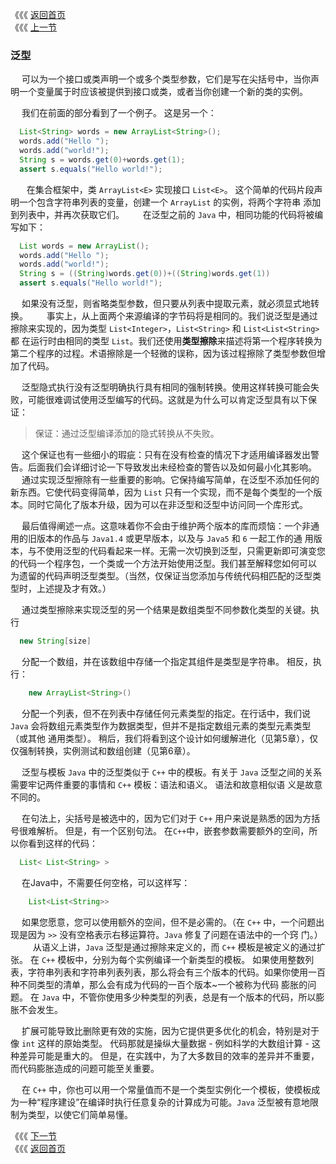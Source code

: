 《《《 [返回首页](../README.md)       <br/>
《《《 [上一节](00_Introduction.md)

### 泛型
　 可以为一个接口或类声明一个或多个类型参数，它们是写在尖括号中，当你声明一个变量属于时应该被提供到接口或类，或者当你创建一个新的类的实例。

　 我们在前面的部分看到了一个例子。 这是另一个：
  
```java
  List<String> words = new ArrayList<String>();
  words.add("Hello ");
  words.add("world!");
  String s = words.get(0)+words.get(1);
  assert s.equals("Hello world!");
```
  
　 在集合框架中，类 `ArrayList<E>` 实现接口 `List<E>`。 这个简单的代码片段声明一个包含字符串列表的变量，创建一个 `ArrayList` 的实例，将两个字符串
添加到列表中，并再次获取它们。
 
　 在泛型之前的 `Java` 中，相同功能的代码将被编写如下：
  
```java
  List words = new ArrayList();
  words.add("Hello ");
  words.add("world!");
  String s = ((String)words.get(0))+((String)words.get(1))
  assert s.equals("Hello world!");
```
　 如果没有泛型，则省略类型参数，但只要从列表中提取元素，就必须显式地转换。
  
　 事实上，从上面两个来源编译的字节码将是相同的。我们说泛型是通过擦除来实现的，因为类型 `List<Integer>`，`List<String>` 和 `List<List<String>`都
在运行时由相同的类型 `List`。我们还使用**类型擦除**来描述将第一个程序转换为第二个程序的过程。术语擦除是一个轻微的误称，因为该过程擦除了类型参数但增
加了代码。

　 泛型隐式执行没有泛型明确执行具有相同的强制转换。使用这样转换可能会失败，可能很难调试使用泛型编写的代码。这就是为什么可以肯定泛型具有以下保证：
   > 保证：通过泛型编译添加的隐式转换从不失败。
  
　 这个保证也有一些细小的瑕疵：只有在没有检查的情况下才适用编译器发出警告。后面我们会详细讨论一下导致发出未经检查的警告以及如何最小化其影响。  
　 
   通过实现泛型擦除有一些重要的影响。它保持编写简单，在泛型不添加任何的新东西。它使代码变得简单，因为 `List` 只有一个实现，而不是每个类型的一个版
本。同时它简化了版本升级，因为可以在非泛型和泛型中访问同一个库形式。

　 最后值得阐述一点。这意味着你不会由于维护两个版本的库而烦恼：一个非通用的旧版本的作品与 `Java1.4` 或更早版本，以及与 `Java5` 和 `6` 一起工作的通
用版本，与不使用泛型的代码看起来一样。无需一次切换到泛型，只需更新即可演变您的代码一个程序包，一个类或一个方法开始使用泛型。我们甚至解释您如何可以
为遗留的代码声明泛型类型。（当然，仅保证当您添加与传统代码相匹配的泛型类型时，上述提及才有效。）

　 通过类型擦除来实现泛型的另一个结果是数组类型不同参数化类型的关键。执行

```java
  new String[size]
```

　 分配一个数组，并在该数组中存储一个指定其组件是类型是字符串。 相反，执行：
  
```java
    new ArrayList<String>()
```
    
　 分配一个列表，但不在列表中存储任何元素类型的指定。在行话中，我们说 `Java` 会将数组元素类型作为数据类型，但并不是指定数组元素的类型元素类型（或其他
通用类型）。 稍后，我们将看到这个设计如何缓解进化（见第5章），仅仅强制转换，实例测试和数组创建（见第6章）。

　 泛型与模板 `Java` 中的泛型类似于 `C++` 中的模板。有关于 `Java` 泛型之间的关系需要牢记两件重要的事情和 `C++` 模板：语法和语义。 语法和故意相似语
义是故意不同的。
 
　 在句法上，尖括号是被选中的，因为它们对于 `C++` 用户来说是熟悉的因为方括号很难解析。 但是，有一个区别句法。 在`C++`中，嵌套参数需要额外的空间，所
以你看到这样的代码：

```java
  List< List<String> >
```
  
　 在Java中，不需要任何空格，可以这样写：
```java
    List<List<String>>
```

　 如果您愿意，您可以使用额外的空间，但不是必需的。（在 `C++` 中，一个问题出现是因为 `>>` 没有空格表示右移运算符。`Java` 修复了问题在语法中的一个窍
门。）
　 
　  从语义上讲，`Java` 泛型是通过擦除来定义的，而 `C++` 模板是被定义的通过扩张。 在 `C++` 模板中，分别为每个实例编译一个新类型的模板。
如果使用整数列表，字符串列表和字符串列表列表，那么将会有三个版本的代码。如果你使用一百种不同类型的清单，那么会有成为代码的一百个版本~一个被称为代码
膨胀的问题。 在 `Java` 中，不管你使用多少种类型的列表，总是有一个版本的代码，所以膨胀不会发生。
　 
   
 　 扩展可能导致比删除更有效的实施，因为它提供更多优化的机会，特别是对于像 `int` 这样的原始类型。 
代码那就是操纵大量数据 - 例如科学的大数组计算 - 这种差异可能是重大的。 但是，在实践中，为了大多数目的效率的差异并不重要，
而代码膨胀造成的问题可能至关重要。 
   
    
 　 在 `C++` 中，你也可以用一个常量值而不是一个类型实例化一个模板，使模板成为一种“程序建设”在编译时执行任意复杂的计算成为可能。`Java` 泛型被有意地限
制为类型，以使它们简单易懂。


《《《 [下一节](02_Boxing_and_Unboxing.md)   <br/>
《《《 [返回首页](../README.md)
